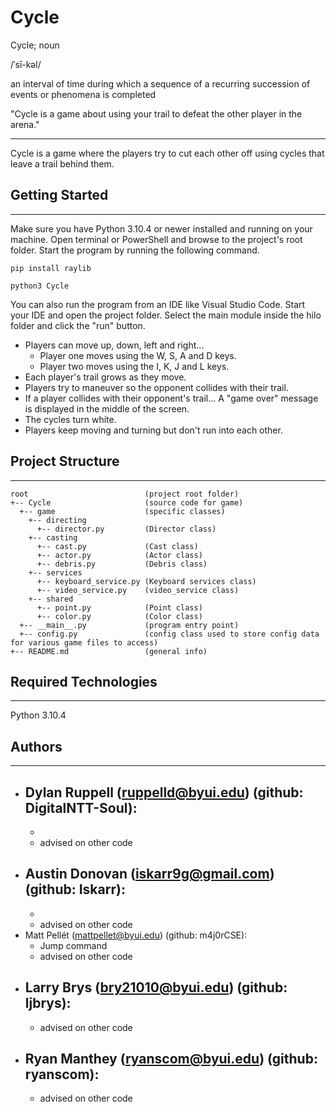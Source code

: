 # Cycle

Cycle; noun

/ˈsī-kəl/

an interval of time during which a sequence of a recurring succession of events or phenomena is completed

"Cycle is a game about using your trail to defeat the other player in the arena."

---

Cycle is a game where the players try to cut each other off using cycles that leave a trail behind them.

## Getting Started

---

Make sure you have Python 3.10.4 or newer installed and running on your machine. Open terminal or PowerShell and
browse to the project's root folder. Start the program by running the following command.

```
pip install raylib
```

```
python3 Cycle
```

You can also run the program from an IDE like Visual Studio Code. Start your IDE and open the
project folder. Select the main module inside the hilo folder and click the "run" button.

- Players can move up, down, left and right...
  - Player one moves using the W, S, A and D keys.
  - Player two moves using the I, K, J and L keys.
- Each player's trail grows as they move.
- Players try to maneuver so the opponent collides with their trail.
- If a player collides with their opponent's trail...
  A "game over" message is displayed in the middle of the screen.
- The cycles turn white.
- Players keep moving and turning but don't run into each other.

## Project Structure

---

```
root                          (project root folder)
+-- Cycle                     (source code for game)
  +-- game                    (specific classes)
    +-- directing
      +-- director.py         (Director class)
    +-- casting
      +-- cast.py             (Cast class)
      +-- actor.py            (Actor class)
      +-- debris.py           (Debris class)
    +-- services
      +-- keyboard_service.py (Keyboard services class)
      +-- video_service.py    (video_service class)
    +-- shared
      +-- point.py            (Point class)
      +-- color.py            (Color class)
  +-- __main__.py             (program entry point)
  +-- config.py               (config class used to store config data for various game files to access)
+-- README.md                 (general info)
```

## Required Technologies

---

Python 3.10.4

## Authors

---

- ## Dylan Ruppell (ruppelld@byui.edu) (github: DigitalNTT-Soul):
  -
  - advised on other code
- ## Austin Donovan (iskarr9g@gmail.com) (github: Iskarr):
  -
  - advised on other code
- Matt Pellét (mattpellet@byui.edu) (github: m4j0rCSE):
  - Jump command
  - advised on other code
- ## Larry Brys (bry21010@byui.edu) (github: ljbrys):
  - advised on other code
- ## Ryan Manthey (ryanscom@byui.edu) (github: ryanscom):
  - advised on other code
